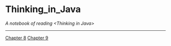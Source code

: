 # Thinking_in_Java
*A notebook of reading &lt;Thinking in Java>*
***
[Chapter 8](https://github.com/Lost-Longinus/Thinking_in_Java/edit/master/chapter_8.md)
[Chapter 9](https://github.com/Lost-Longinus/Thinking_in_Java/blob/master/chapter_9.md)
